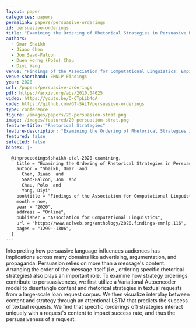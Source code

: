 ```yaml
---
layout: paper
categories: papers
permalink: papers/persuasive-orderings
id: persuasive-orderings
title: "Examining the Ordering of Rhetorical Strategies in Persuasive Requests"
authors: 
  - Omar Shaikh 
  - Jiaao Chen
  - Jon Saad-Falcon
  - Duen Horng (Polo) Chau
  - Diyi Yang
venue: "Findings of the Association for Computational Linguistics: Empirical Methods in Natural Language Processing"
venue-shorthand: EMNLP Findings
year: 2020
url: /papers/persuasive-orderings
pdf: https://arxiv.org/abs/2010.04625
video: https://youtu.be/O-CTpLLb4gA
code: https://github.com/GT-SALT/persuasive-orderings
type: conference
figure: /images/papers/20-persuasion-strat.png
image: /images/featured/20-persuasion-strat.png
feature-title: "Rhetorical Strategies"
feature-description: "Examining the Ordering of Rhetorical Strategies in Persuasive Requests"
featured: false
selected: false
bibtex: |-

  @inproceedings{shaikh-etal-2020-examining,
    title = "Examining the Ordering of Rhetorical Strategies in Persuasive Requests",
    author = "Shaikh, Omar  and
      Chen, Jiaao  and
      Saad-Falcon, Jon  and
      Chau, Polo  and
      Yang, Diyi"
    booktitle = "Findings of the Association for Computational Linguistics: EMNLP 2020",
    month = nov,
    year = "2020",
    address = "Online",
    publisher = "Association for Computational Linguistics",
    url = "https://www.aclweb.org/anthology/2020.findings-emnlp.116",
    pages = "1299--1306",
  }
---
```


Interpreting how persuasive language influences audiences has implications across many domains like advertising, argumentation, and propaganda. Persuasion relies on more than a message's content. Arranging the order of the message itself (i.e., ordering specific rhetorical strategies) also plays an important role. To examine how strategy orderings contribute to persuasiveness, we first utilize a Variational Autoencoder model to disentangle content and rhetorical strategies in textual requests from a large-scale loan request corpus. We then visualize interplay between content and strategy through an attentional LSTM that predicts the success of textual requests. We find that specific (orderings of) strategies interact uniquely with a request's content to impact success rate, and thus the persuasiveness of a request.

